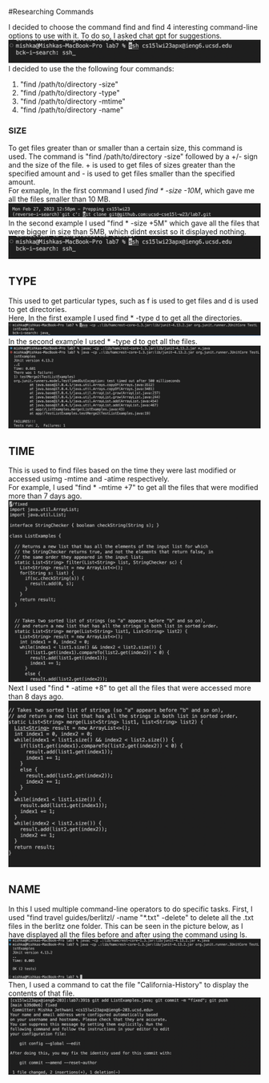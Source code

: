 #Researching Commands 

I decided to choose the command find and find 4 interesting command-line options to use with it. To do so, I asked chat gpt for suggestions. <br>
![Image](one.png)
I decided to use the the following four commands: <br>
1. "find /path/to/directory -size" <br> 
2. "find /path/to/directory -type" <br>
3. "find /path/to/directory -mtime" <br>
4. "find /path/to/directory -name" <br>

### SIZE 

To get files greater than or smaller than a certain size, this command is used. The command is  "find /path/to/directory -size" followed by a +/- sign and the size of the file. + is used to get files of sizes greater than the specified amount and - is used to get files smaller than the specified amount.<br>
For exmaple, In the first command I used *find * -size -10M*, which gave me all the files smaller than 10 MB.
![Image](two.png) <br> 
In the second example I used "find * -size +5M" which gave all the files that were bigger in size than 5MB, which didnt exsist so it displayed nothing.
![Image](one.png)<br> 

## TYPE

This used to get particular types, such as f is used to get files and d is used to get directories. <br> 
Here, In the first example I used find * -type d to get all the directories.
![Image](four.png) <br> 
In the second example I used * -type d to get all the files. 
![Image](five.png) <br> 


## TIME

This is used to find files based on the time they were last modified or accessed usimg -mtime and -atime respectively. <br> 
For example, I used "find * -mtime +7" to get all the files that were modified more than 7 days ago.
![Image](six.png) <br> 
Next I used "find * -atime +8" to get all the files that were accessed more than 8 days ago. 
![Image](seven.png) <br> 

## NAME

In this I used multiple command-line operators to do specific tasks. 
First, I used "find travel guides/berlitzl/ -name "*.txt" -delete" to delete all the .txt files in the berlitz one folder. This can be seen in the picture below, as I have displayed all the files before and after using the command using ls. 
![Image](eight.png) <br> 
Then, I used a command to cat the file "California-History" to display the contents of that file. 
![Image](nine.png) <br> 





